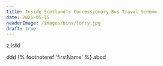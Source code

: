 ```yaml
---
title: Inside Scotland's Concessionary Bus Travel Scheme
date: 2025-05-15
headerImage: /images/bins/lorry.jpg
draft: true
---
```


z;lslkl



ddd {% footnoteref 'firstName' %} abcd 